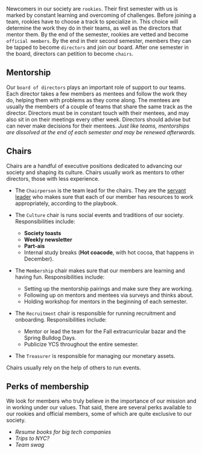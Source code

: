 
Newcomers in our society are `rookies`. Their first semester with us is marked by constant learning and overcoming of challenges. Before joining a team, rookies have to choose a track to specialize in. This choice will determine the work they do in their teams, as well as the directors that mentor them. By the end of the semester, rookies are vetted and become `official members`. By the end in their second semester, members they can be tapped to become `directors` and join our board. After one semester in the board, directors can petition to become `chairs`.

## Mentorship

Our `board of directors` plays an important role of support to our teams. Each director takes a few members as mentees and follow the work they do, helping them with problems as they come along. The mentees are usually the members of a couple of teams that share the same track as the director. Directors must be in constant touch with their mentees, and may also sit in on their meetings every other week. Directors should advise but can never make decisions for their mentees. _Just like teams, mentorships are dissolved at the end of each semester and may be renewed afterwards._

## Chairs

Chairs are a handful of executive positions dedicated to advancing our society and shaping its culture. Chairs usually work as mentors to other directors, those with less experience.

- The `Chairperson` is the team lead for the chairs. They are the [servant leader](https://en.wikipedia.org/wiki/Servant_leadership) who makes sure that each of our member has resources to work appropriately, according to the playbook.

- The `Culture` chair is runs social events and traditions of our society. Responsibilities include:
  - __Society toasts__
  - __Weekly newsletter__
  - __Part-ais__
  - Internal study breaks (__Hot coacode__, with hot cocoa, that happens in December).

- The `Membership` chair makes sure that our members are learning and having fun. Responsibilities include:
  - Setting up the mentorship pairings and make sure they are working.
  - Following up on mentors and mentees via surveys and thinks about.
  - Holding workshop for mentors in the beginning of each semester.

- The `Recruitment` chair is responsible for running recruitment and onboarding. Responsibilities include:
  - Mentor or lead the team for the Fall extracurricular bazar and the Spring Bulldog Days.
  - Publicize YCS throughout the entire semester.

- The `Treasurer` is responsible for managing our monetary assets.

Chairs usually rely on the help of others to run events.

## Perks of membership

We look for members who truly believe in the importance of our mission and in working under our values. That said, there are several perks available to our rookies and official members, some of which are quite exclusive to our society.

- _Resume books for big tech companies_
- _Trips to NYC?_
- _Team swag_
